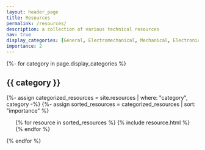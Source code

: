 ```yaml
---
layout: header_page
title: Resources
permalink: /resources/
description: a collection of various technical resources
nav: true
display_categories: [General, Electromechanical, Mechanical, Electronics, Programming, ROS]
importance: 2
---
```


<!-- pages/resources.md -->
<div class="resources">

  <!-- Loop through categories -->
  {%- for category in page.display_categories %}
  <div class = "container">
    <!-- For each category, add header -->
    <h2 class="category">{{ category }}</h2>
    {%- assign categorized_resources = site.resources | where: "category", category -%}
    {%- assign sorted_resources = categorized_resources | sort: "importance" %}
    <ul class="post-list">
      {% for resource in sorted_resources %}
          {% include resource.html %}
      {% endfor %}
    </ul>
  </div>
  {% endfor %}
</div>